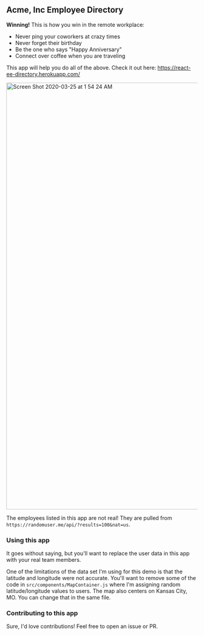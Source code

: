 ## Acme, Inc Employee Directory

**Winning!** This is how you win in the remote workplace:

- Never ping your coworkers at crazy times
- Never forget their birthday
- Be the one who says "Happy Anniversary"
- Connect over coffee when you are traveling 

This app will help you do all of the above. Check it out here: https://react-ee-directory.herokuapp.com/

<img width="1123" alt="Screen Shot 2020-03-25 at 1 54 24 AM" src="https://user-images.githubusercontent.com/15653252/77506229-afd02100-6e3b-11ea-873a-67b74b90f001.png">

The employees listed in this app are not real! They are pulled from `https://randomuser.me/api/?results=100&nat=us`. 

### Using this app

It goes without saying, but you'll want to replace the user data in this app with your real team members. 

One of the limitations of the data set I'm using for this demo is that the latitude and longitude were not accurate. You'll want to remove some of the code in `src/components/MapContainer.js` where I'm assigning random latitude/longitude values to users. The map also centers on Kansas City, MO. You can change that in the same file.

### Contributing to this app

Sure, I'd love contributions! Feel free to open an issue or PR.